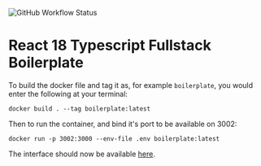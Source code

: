 ![GitHub Workflow Status](https://img.shields.io/github/workflow/status/woolfsystems/react18-typescript-fullstack-boilerplate/playwright)
# React 18 Typescript Fullstack Boilerplate

To build the docker file and tag it as, for example `boilerplate`, you would enter the following at your terminal:

`docker build . --tag boilerplate:latest`

Then to run the container, and bind it's port to be available on 3002:

`docker run -p 3002:3000 --env-file .env boilerplate:latest`

The interface should now be available [here](http://localhost:3002/).
